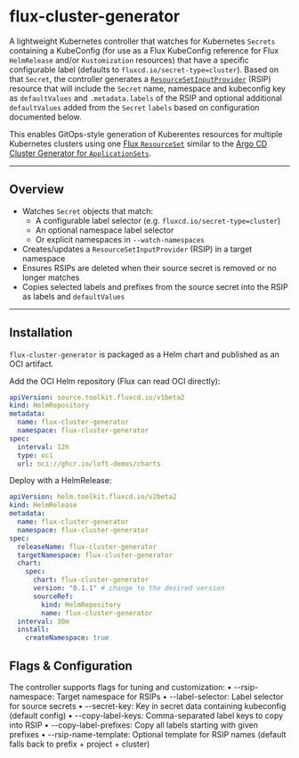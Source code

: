 # flux-cluster-generator

A lightweight Kubernetes controller that watches for Kubernetes `Secrets` containing a KubeConfig (for use as a Flux KubeConfig reference for Flux `HelmRelease` and/or `Kustomization` resources)  that have a specific configurable label (defaults to `fluxcd.io/secret-type=cluster`). Based on that `Secret`, the controller generates a [`ResourceSetInputProvider`]([https://fluxcd.io](https://fluxcd.control-plane.io/operator/resourcesetinputprovider/)) (RSIP) resource that will include the `Secret` name, namespace and kubeconfig key as `defaultValues` and `.metadata.labels` of the RSIP and  optional additional `defaultValues` added from the `Secret` `labels` based on configuration documented below.

This enables GitOps-style generation of Kuberentes resources for multiple Kubernetes clusters using one [Flux `ResourceSet`](https://fluxcd.control-plane.io/operator/resourceset/) similar to the [Argo CD Cluster Generator for `ApplicationSets`](https://argo-cd.readthedocs.io/en/stable/operator-manual/applicationset/Generators-Cluster/).

---

## Overview

- Watches `Secret` objects that match:
  - A configurable label selector (e.g. `fluxcd.io/secret-type=cluster`)
  - An optional namespace label selector
  - Or explicit namespaces in `--watch-namespaces`
- Creates/updates a `ResourceSetInputProvider` (RSIP) in a target namespace
- Ensures RSIPs are deleted when their source secret is removed or no longer matches
- Copies selected labels and prefixes from the source secret into the RSIP as labels and `defaultValues`

---

## Installation

`flux-cluster-generator` is packaged as a Helm chart and published as an OCI artifact.

Add the OCI Helm repository (Flux can read OCI directly):

```yaml
apiVersion: source.toolkit.fluxcd.io/v1beta2
kind: HelmRepository
metadata:
  name: flux-cluster-generator
  namespace: flux-cluster-generator
spec:
  interval: 12h
  type: oci
  url: oci://ghcr.io/loft-demos/charts
```

Deploy with a HelmRelease:

```yaml
apiVersion: helm.toolkit.fluxcd.io/v2beta2
kind: HelmRelease
metadata:
  name: flux-cluster-generator
  namespace: flux-cluster-generator
spec:
  releaseName: flux-cluster-generator
  targetNamespace: flux-cluster-generator
  chart:
    spec:
      chart: flux-cluster-generator
      version: "0.1.1" # change to the desired version
      sourceRef:
        kind: HelmRepository
        name: flux-cluster-generator
  interval: 30m
  install:
    createNamespace: true
```

## Flags & Configuration

The controller supports flags for tuning and customization:
	•	--rsip-namespace: Target namespace for RSIPs
	•	--label-selector: Label selector for source secrets
	•	--secret-key: Key in secret data containing kubeconfig (default config)
	•	--copy-label-keys: Comma-separated label keys to copy into RSIP
	•	--copy-label-prefixes: Copy all labels starting with given prefixes
	•	--rsip-name-template: Optional template for RSIP names (default falls back to prefix + project + cluster)


